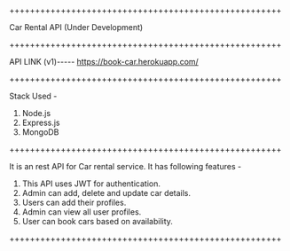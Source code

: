 +++++++++++++++++++++++++++++++++++++++++++++++++++++

Car Rental API (Under Development)

+++++++++++++++++++++++++++++++++++++++++++++++++++++

API LINK (v1)----- https://book-car.herokuapp.com/

+++++++++++++++++++++++++++++++++++++++++++++++++++++

Stack Used - 
1. Node.js
2. Express.js
3. MongoDB

+++++++++++++++++++++++++++++++++++++++++++++++++++++

It is an rest API for Car rental service. It has 
following features - 

1. This API uses JWT for authentication.
2. Admin can add, delete and update car details.
3. Users can add their profiles.
4. Admin can view all user profiles.
5. User can book cars based on availability.

+++++++++++++++++++++++++++++++++++++++++++++++++++++
